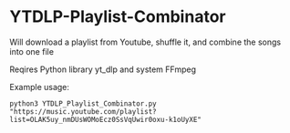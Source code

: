 # YTDLP-Playlist-Combinator
Will download a playlist from Youtube, shuffle it, and combine the songs into one file

Reqires Python library yt_dlp and system FFmpeg

Example usage:
```
python3 YTDLP_Playlist_Combinator.py "https://music.youtube.com/playlist?list=OLAK5uy_nmDUsWOMoEcz0SsVqUwir0oxu-k1oUyXE"
```
